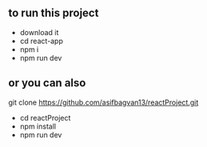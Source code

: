 ## to run this project
- download it
- cd react-app
- npm i
- npm run dev
## or you can also
git clone https://github.com/asifbagvan13/reactProject.git
- cd reactProject
- npm install
- npm run dev
